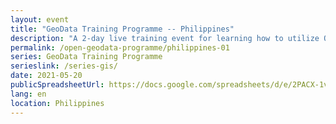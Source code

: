 ```yaml
---
layout: event
title: "GeoData Training Programme -- Philippines"
description: "A 2-day live training event for learning how to utilize QGIS, OpenStreetMap, and Facebook's High Resolution Settlement Layer for public health and disaster response."
permalink: /open-geodata-programme/philippines-01
series: GeoData Training Programme
serieslink: /series-gis/
date: 2021-05-20
publicSpreadsheetUrl: https://docs.google.com/spreadsheets/d/e/2PACX-1vSOPPlezzecpRG3E6cnWyclVz3YXm7pwSa_tqDXHbnbPd7v481YfvzAnljRpsNtZIO06J_IjCP57hkr/pub?output=csv
lang: en
location: Philippines
---
```

